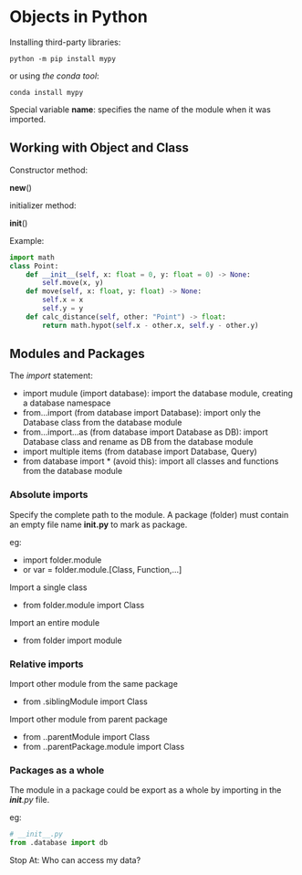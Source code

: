 # Objects in Python

Installing third-party libraries:

`python -m pip install mypy`

or using *the conda tool*:

`conda install mypy`

Special variable **__name__**: specifies the name of the module when it was imported.

## Working with Object and Class

Constructor method:

__new__()

initializer method:

__init__()

Example:

```python
import math
class Point:
    def __init__(self, x: float = 0, y: float = 0) -> None:
        self.move(x, y)
    def move(self, x: float, y: float) -> None:
        self.x = x
        self.y = y
    def calc_distance(self, other: "Point") -> float:
        return math.hypot(self.x - other.x, self.y - other.y)
```

## Modules and Packages

The *import* statement:

- import mudule (import database): import the database module, creating a database namespace
- from...import (from database import Database): import only the Database class from the database module
- from...import...as (from database import Database as DB): import Database class and rename as DB from the database module
- import multiple items (from database import Database, Query)
- from database import * (avoid this): import all classes and functions from the database module

### Absolute imports

Specify the complete path to the module.
A package (folder) must contain an empty file name **__init__.py** to mark as package.

eg:

- import folder.module
- or var = folder.module.[Class, Function,...]

Import a single class

- from folder.module import Class

Import an entire module

- from folder import module

### Relative imports

Import other module from the same package

- from .siblingModule import Class

Import other module from parent package

- from ..parentModule import Class
- from ..parentPackage.module import Class

### Packages as a whole

The module in a package could be export as a whole by importing in the *__init__.py* file.

eg:

```python
# __init__.py
from .database import db
```

Stop At: Who can access my data?